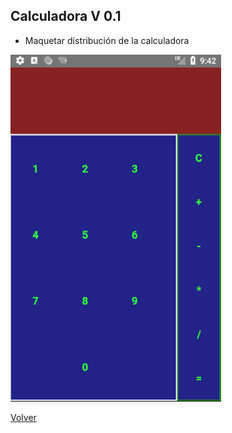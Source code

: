 ## Calculadora V 0.1
* Maquetar distribución de la calculadora

![calculadora_android](https://raw.githubusercontent.com/zariweyo/curso-react-native/calculadora-1/images/calculadora1_android.png?token=AFP4BQGRIsRujRqljSCwigpD8-VLieOqks5cjLeXwA%3D%3D)

[Volver](https://github.com/zariweyo/curso-react-native)
